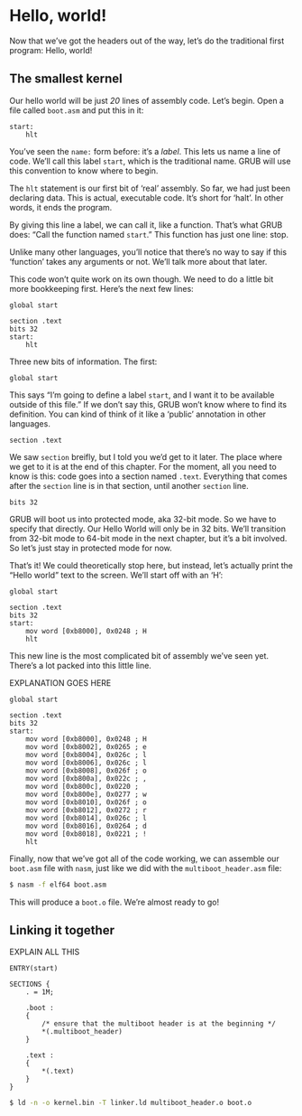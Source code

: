 # Hello, world!

Now that we’ve got the headers out of the way, let’s do the traditional first
program: Hello, world!

## The smallest kernel

Our hello world will be just _20_ lines of assembly code. Let’s begin.
Open a file called `boot.asm` and put this in it:

```x86asm
start:
    hlt
```

You’ve seen the `name:` form before: it’s a _label_. This lets us name a line
of code. We’ll call this label `start`, which is the traditional name.
GRUB will use this convention to know where to begin.

The `hlt` statement is our first bit of ‘real’ assembly. So far, we had just
been declaring data. This is actual, executable code. It’s short for ‘halt’.
In other words, it ends the program.

By giving this line a label, we can call it, like a function. That’s what
GRUB does: “Call the function named `start`.” This function has just one
line: stop.

Unlike many other languages, you’ll notice that there’s no way to say if
this ‘function’ takes any arguments or not. We’ll talk more about that later.

This code won’t quite work on its own though. We need to do a little bit more
bookkeeping first. Here’s the next few lines:

```x86asm
global start

section .text
bits 32
start:
    hlt
```

Three new bits of information. The first:

```x86asm
global start
```

This says “I’m going to define a label `start`, and I want it to be available
outside of this file.” If we don’t say this, GRUB won’t know where to find its
definition. You can kind of think of it like a ‘public’ annotation in other
languages.

```x86asm
section .text
```

We saw `section` breifly, but I told you we’d get to it later. The place where
we get to it is at the end of this chapter. For the moment, all you need to
know is this: code goes into a section named `.text`. Everything that comes
after the `section` line is in that section, until another `section` line.

```x86asm
bits 32
```

GRUB will boot us into protected mode, aka 32-bit mode. So we have to specify
that directly. Our Hello World will only be in 32 bits. We’ll transition from
32-bit mode to 64-bit mode in the next chapter, but it’s a bit involved.
So let’s just stay in protected mode for now.

That’s it! We could theoretically stop here, but instead, let’s actually
print the “Hello world” text to the screen. We’ll start off with an ‘H’:

```x86asm
global start

section .text
bits 32
start:
    mov word [0xb8000], 0x0248 ; H
    hlt
```

This new line is the most complicated bit of assembly we’ve seen yet.
There’s a lot packed into this little line.

EXPLANATION GOES HERE

```x86asm
global start

section .text
bits 32
start:
    mov word [0xb8000], 0x0248 ; H
    mov word [0xb8002], 0x0265 ; e
    mov word [0xb8004], 0x026c ; l
    mov word [0xb8006], 0x026c ; l
    mov word [0xb8008], 0x026f ; o
    mov word [0xb800a], 0x022c ; ,
    mov word [0xb800c], 0x0220 ; 
    mov word [0xb800e], 0x0277 ; w
    mov word [0xb8010], 0x026f ; o
    mov word [0xb8012], 0x0272 ; r
    mov word [0xb8014], 0x026c ; l
    mov word [0xb8016], 0x0264 ; d
    mov word [0xb8018], 0x0221 ; !
    hlt
```

Finally, now that we’ve got all of the code working, we can assemble our
`boot.asm` file with `nasm`, just like we did with the `multiboot_header.asm`
file:

```bash
$ nasm -f elf64 boot.asm
```

This will produce a `boot.o` file. We’re almost ready to go!

## Linking it together

EXPLAIN ALL THIS

```text
ENTRY(start)

SECTIONS {
    . = 1M;

    .boot :
    {
        /* ensure that the multiboot header is at the beginning */
        *(.multiboot_header)
    }

    .text :
    {
        *(.text)
    }
}
```

```bash
$ ld -n -o kernel.bin -T linker.ld multiboot_header.o boot.o
```
